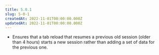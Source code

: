 ```yaml
---
title: 5.0.1
slug: 5-0-1
createdAt: 2022-11-01T00:00:00.000Z
updatedAt: 2022-11-01T00:00:00.000Z
---
```


- Ensures that a tab reload that resumes a previous old session (older than 4 hours) starts a new session rather than adding a set of data for the previous one.
